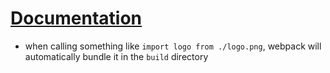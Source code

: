 # [Documentation](https://create-react-app.dev/docs/adding-images-fonts-and-files/)

- when calling something like `import logo from ./logo.png`, webpack will automatically bundle it in the `build` directory
